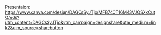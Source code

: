 Presentaion: https://www.canva.com/design/DAGCsSyJTjo/MFB74CT16M43VJQSXxCutQ/edit?utm_content=DAGCsSyJTjo&utm_campaign=designshare&utm_medium=link2&utm_source=sharebutton
